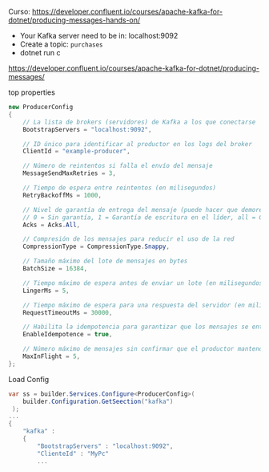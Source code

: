 Curso: https://developer.confluent.io/courses/apache-kafka-for-dotnet/producing-messages-hands-on/
- Your Kafka server need to be in: localhost:9092
- Create a topic: `purchases`
- dotnet run c


https://developer.confluent.io/courses/apache-kafka-for-dotnet/producing-messages/

top properties
```c#
new ProducerConfig
{
    // La lista de brokers (servidores) de Kafka a los que conectarse
    BootstrapServers = "localhost:9092",

    // ID único para identificar al productor en los logs del broker
    ClientId = "example-producer",

    // Número de reintentos si falla el envío del mensaje
    MessageSendMaxRetries = 3,

    // Tiempo de espera entre reintentos (en milisegundos)
    RetryBackoffMs = 1000,

    // Nivel de garantía de entrega del mensaje (puede hacer que demore o no el retorno de respuesta)
    // 0 = Sin garantía, 1 = Garantía de escritura en el líder, all = Garantía de escritura en todos los replicas
    Acks = Acks.All,

    // Compresión de los mensajes para reducir el uso de la red
    CompressionType = CompressionType.Snappy,

    // Tamaño máximo del lote de mensajes en bytes
    BatchSize = 16384,

    // Tiempo máximo de espera antes de enviar un lote (en milisegundos)
    LingerMs = 5,

    // Tiempo máximo de espera para una respuesta del servidor (en milisegundos)
    RequestTimeoutMs = 30000,

    // Habilita la idempotencia para garantizar que los mensajes se entreguen exactamente una vez
    EnableIdempotence = true,

    // Número máximo de mensajes sin confirmar que el productor mantendrá en vuelo
    MaxInFlight = 5,
};
```
Load Config
```c#
var ss = builder.Services.Configure<ProducerConfig>(
    builder.Configuration.GetSeection("kafka")
 );
...
{
    "kafka" :
    {
        "BootstrapServers" : "localhost:9092",
        "ClienteId" : "MyPc"
        ...
```